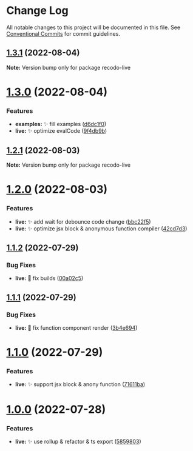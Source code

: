 # Change Log

All notable changes to this project will be documented in this file.
See [Conventional Commits](https://conventionalcommits.org) for commit guidelines.

## [1.3.1](https://github.com/ZxBing0066/recodo/compare/recodo-live@1.3.0...recodo-live@1.3.1) (2022-08-04)

**Note:** Version bump only for package recodo-live





# [1.3.0](https://github.com/ZxBing0066/recodo/compare/recodo-live@1.2.1...recodo-live@1.3.0) (2022-08-04)


### Features

* **examples:** ✨ fill examples ([d6dc1f0](https://github.com/ZxBing0066/recodo/commit/d6dc1f074740d95c02098cf654742b83aca1bc2e))
* **live:** ✨ optimize evalCode ([9f4db9b](https://github.com/ZxBing0066/recodo/commit/9f4db9bf67d9bfc4de9cb5265fff94bb4e5068b0))





## [1.2.1](https://github.com/ZxBing0066/recodo/compare/recodo-live@1.2.0...recodo-live@1.2.1) (2022-08-03)

**Note:** Version bump only for package recodo-live





# [1.2.0](https://github.com/ZxBing0066/recodo/compare/recodo-live@1.1.2...recodo-live@1.2.0) (2022-08-03)


### Features

* **live:** ✨ add wait for debounce code change ([bbc22f5](https://github.com/ZxBing0066/recodo/commit/bbc22f51b81b91cdfa114bad82ef68ba245ef28f))
* **live:** ✨ optimize jsx block & anonymous function compiler ([42cd7d3](https://github.com/ZxBing0066/recodo/commit/42cd7d3af6b032c311c8a00c83d7d66e764058dd))





## [1.1.2](https://github.com/ZxBing0066/recodo/compare/recodo-live@1.1.1...recodo-live@1.1.2) (2022-07-29)


### Bug Fixes

* **live:** 🐞 fix builds ([00a02c5](https://github.com/ZxBing0066/recodo/commit/00a02c5669fda6ac3b3cb3a91340b70441de22d3))





## [1.1.1](https://github.com/ZxBing0066/recodo/compare/recodo-live@1.1.0...recodo-live@1.1.1) (2022-07-29)


### Bug Fixes

* **live:** 🐞 fix function component render ([3b4e694](https://github.com/ZxBing0066/recodo/commit/3b4e69481dee8c029f9bd7fee822c0846e01e834))





# [1.1.0](https://github.com/ZxBing0066/recodo/compare/recodo-live@1.0.0...recodo-live@1.1.0) (2022-07-29)


### Features

* **live:** ✨ support jsx block & anony function ([71611ba](https://github.com/ZxBing0066/recodo/commit/71611ba9b61ce08433acb05b5ef3b9482d10467c))





# [1.0.0](https://github.com/ZxBing0066/recodo/compare/recodo-live@0.1.4...recodo-live@1.0.0) (2022-07-28)


### Features

* **live:** ✨ use rollup & refactor & ts export ([5859803](https://github.com/ZxBing0066/recodo/commit/5859803d68805a89522fcd9fb470b0ba2e1e10e7))
